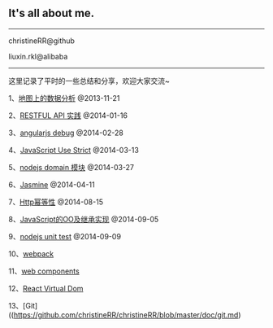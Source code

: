 ## It's all about me.

******************
christineRR@github

liuxin.rkl@alibaba
******************

这里记录了平时的一些总结和分享，欢迎大家交流~

1、[地图上的数据分析](https://github.com/christineRR/christineRR/blob/master/doc/map.md) @2013-11-21

2、[RESTFUL API 实践](https://github.com/christineRR/christineRR/blob/master/doc/restful.md) @2014-01-16

3、[angularjs debug](https://github.com/christineRR/christineRR/blob/master/doc/angularjs.md) @2014-02-28

4、[JavaScript Use Strict](https://github.com/christineRR/christineRR/blob/master/doc/use-strict.md) @2014-03-13

5、[nodejs domain 模块](https://github.com/christineRR/christineRR/blob/master/doc/domain/README.md) @2014-03-27

6、[Jasmine](https://github.com/christineRR/christineRR/blob/master/doc/jasmine.md) @2014-04-11

7、[Http幂等性](https://github.com/christineRR/christineRR/blob/master/doc/idempotence.md) @2014-08-15

8、[JavaScript的OO及继承实现](https://github.com/christineRR/christineRR/blob/master/doc/jsoo/README.md) @2014-09-05

9、[nodejs unit test](https://github.com/christineRR/christineRR/blob/master/doc/unittest/README.md) @2014-09-09

10、[webpack](https://github.com/christineRR/christineRR/blob/master/doc/webpack.md) 

11、[web components](http://christinerr.github.io/doc/web-components.html#/)

12、[React Virtual Dom](https://github.com/christineRR/christineRR/blob/master/doc/react-virtual-dom.md)

13、[Git]((https://github.com/christineRR/christineRR/blob/master/doc/git.md)
